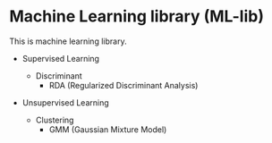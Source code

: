 # Machine Learning library (ML-lib)

This is machine learning library.

- Supervised Learning
  - Discriminant
    - RDA (Regularized Discriminant Analysis)

- Unsupervised Learning
  - Clustering
    - GMM (Gaussian Mixture Model)